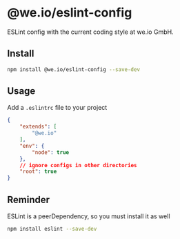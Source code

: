 # @we.io/eslint-config

ESLint config with the current coding style at we.io GmbH.

## Install

```bash
npm install @we.io/eslint-config --save-dev
```

## Usage

Add a `.eslintrc` file to your project

```json
{
    "extends": [
        "@we.io"
    ],
    "env": {
        "node": true
    },
    // ignore configs in other directories
    "root": true
}
```

## Reminder

ESLint is a peerDependency, so you must install it as well

```bash
npm install eslint --save-dev
```

